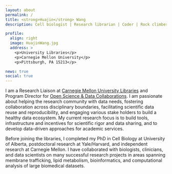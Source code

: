 ```yaml
---
layout: about
permalink: /
title: <strong>Huajin</strong> Wang
description: Cell biologist | Research librarian | Coder | Rock climber # Liaison Librarian, Biology and Computer Science <br> Program Director, Open Science & Data Collaborations

profile:
  align: right
  image: HuajinWang.jpg
  address: >
    <p>University Libraries</p>
    <p>Carnegie Mellon University</p>
    <p>Pittsburgh, PA 15213</p>

news: true
social: true
---
```


I am a Research Liaison at <a href="https://www.library.cmu.edu"> Carnegie Mellon University Libraries</a> and Program Director for <a href="https://www.library.cmu.edu/datapub/open-science">Open Science & Data Collaborations</a>. I am passionate about helping the research community with data needs, fostering collaboration across disciplinary boundaries, facilitating scientific data reuse and reproducibility, and engaging various stake holders to build a healthy data ecosystem. My current research focus is to build tools, infrastructure and incentives for scientific rigor and data sharing, and to develop data-driven approaches for academic services.

Before joining the libraries, I completed my PhD in Cell Biology at University of Alberta, postdoctoral research at Yale/Harvard, and independent research at Carnegie Mellon. I have collaborated with biologists, clinicians, and data scientists on many successful research projects in areas spanning membrane trafficking, lipid metabolism, bioinformatics, and computational analysis of large biomedical datasets.

